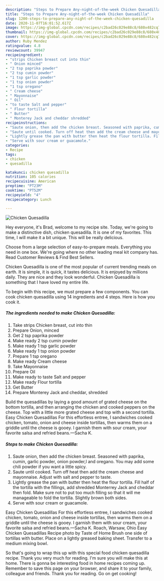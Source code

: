 ```yaml
---
description: "Steps to Prepare Any-night-of-the-week Chicken Quesadilla"
title: "Steps to Prepare Any-night-of-the-week Chicken Quesadilla"
slug: 1200-steps-to-prepare-any-night-of-the-week-chicken-quesadilla
date: 2020-11-07T16:01:52.617Z
image: https://img-global.cpcdn.com/recipes/c2bad26c029e88c8/680x482cq70/chicken-quesadilla-recipe-main-photo.jpg
thumbnail: https://img-global.cpcdn.com/recipes/c2bad26c029e88c8/680x482cq70/chicken-quesadilla-recipe-main-photo.jpg
cover: https://img-global.cpcdn.com/recipes/c2bad26c029e88c8/680x482cq70/chicken-quesadilla-recipe-main-photo.jpg
author: Ruby Mendez
ratingvalue: 4.8
reviewcount: 39947
recipeingredient:
- "strips Chicken breast cut into thin"
- " Onion minced"
- "2 tsp paprika powder"
- "2 tsp cumin powder"
- "1 tsp garlic powder"
- "1 tsp onion powder"
- "1 tsp oregano"
- " Cream cheese"
- " Mayonnaise"
- " Oil"
- "to taste Salt and pepper"
- " Flour tortilla"
- " Butter"
- " Monterey Jack and cheddar shredded"
recipeinstructions:
- "Saute onion, then add the chicken breast. Seasoned with paprika, cumin, garlic powder, onion powder,l and oregano. You may add some chili powder if you want a little spicy."
- "Saute until cooked. Turn off heat then add the cream cheese and mayonnaise. Adjust with salt and pepper to taste."
- "Lightly grease the pan with butter then heat the flour tortilla. Fill half of the tortilla with the fillings, add shredded Monterrey Jack and cheddar then fold. Make sure not to put too much filling so that it will me manageable to fold the tortilla. Slightly brown both sides."
- "Serve with sour cream or guacamole."
categories:
- Recipe
tags:
- chicken
- quesadilla

katakunci: chicken quesadilla 
nutrition: 105 calories
recipecuisine: American
preptime: "PT23M"
cooktime: "PT52M"
recipeyield: "4"
recipecategory: Lunch

---
```



![Chicken Quesadilla](https://img-global.cpcdn.com/recipes/c2bad26c029e88c8/680x482cq70/chicken-quesadilla-recipe-main-photo.jpg)

Hey everyone, it's Brad, welcome to my recipe site. Today, we're going to make a distinctive dish, chicken quesadilla. It is one of my favorites. This time, I will make it a bit unique. This will be really delicious.

Choose from a large selection of easy-to-prepare meals. Everything you need in one box. We&#39;re going where no other leading meal kit company has. Read Customer Reviews &amp; Find Best Sellers.

Chicken Quesadilla is one of the most popular of current trending meals on earth. It is simple, it is quick, it tastes delicious. It is enjoyed by millions daily. They are nice and they look wonderful. Chicken Quesadilla is something that I have loved my entire life.


To begin with this recipe, we must prepare a few components. You can cook chicken quesadilla using 14 ingredients and 4 steps. Here is how you cook it.

<!--inarticleads1-->

##### The ingredients needed to make Chicken Quesadilla:

1. Take strips Chicken breast, cut into thin
1. Prepare  Onion, minced
1. Get 2 tsp paprika powder
1. Make ready 2 tsp cumin powder
1. Make ready 1 tsp garlic powder
1. Make ready 1 tsp onion powder
1. Prepare 1 tsp oregano
1. Make ready  Cream cheese
1. Take  Mayonnaise
1. Prepare  Oil
1. Make ready to taste Salt and pepper
1. Make ready  Flour tortilla
1. Get  Butter
1. Prepare  Monterey Jack and cheddar, shredded


Build the quesadillas by laying a good amount of grated cheese on the bottom tortilla, and then arranging the chicken and cooked peppers on the cheese. Top with a little more grated cheese and top with a second tortilla. Easy Chicken Quesadillas For this effortless entree, I sandwiches cooked chicken, tomato, onion and cheese inside tortillas, then warms them on a griddle until the cheese is gooey. I garnish them with sour cream, your favorite salsa and refried beans.—Sacha K. 

<!--inarticleads2-->

##### Steps to make Chicken Quesadilla:

1. Saute onion, then add the chicken breast. Seasoned with paprika, cumin, garlic powder, onion powder,l and oregano. You may add some chili powder if you want a little spicy.
1. Saute until cooked. Turn off heat then add the cream cheese and mayonnaise. Adjust with salt and pepper to taste.
1. Lightly grease the pan with butter then heat the flour tortilla. Fill half of the tortilla with the fillings, add shredded Monterrey Jack and cheddar then fold. Make sure not to put too much filling so that it will me manageable to fold the tortilla. Slightly brown both sides.
1. Serve with sour cream or guacamole.


Easy Chicken Quesadillas For this effortless entree, I sandwiches cooked chicken, tomato, onion and cheese inside tortillas, then warms them on a griddle until the cheese is gooey. I garnish them with sour cream, your favorite salsa and refried beans.—Sacha K. Roach, Warsaw, Ohio Easy Chicken Quesadillas Recipe photo by Taste of Home Brush one side of tortillas with butter. Place on a lightly greased baking sheet. Transfer to a medium mixing bowl. 

So that's going to wrap this up with this special food chicken quesadilla recipe. Thank you very much for reading. I'm sure you will make this at home. There is gonna be interesting food in home recipes coming up. Remember to save this page on your browser, and share it to your family, colleague and friends. Thank you for reading. Go on get cooking!
